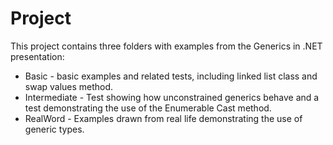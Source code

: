 ﻿Project
========================

This project contains three folders with examples from the Generics in 
.NET presentation:

* Basic - basic examples and related tests, including linked list class 
and swap values method.
* Intermediate - Test showing how unconstrained generics behave and a 
test demonstrating the use of the Enumerable Cast method.
* RealWord - Examples drawn from real life demonstrating the use of 
generic types.
